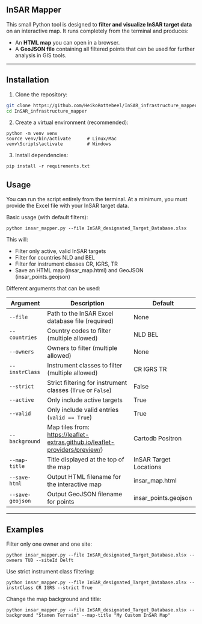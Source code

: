 InSAR Mapper
---
This small Python tool is designed to **filter and visualize InSAR target data** on an interactive map. It runs completely from the terminal and produces:

- An **HTML map** you can open in a browser.
- A **GeoJSON file** containing all filtered points that can be used for further analysis in GIS tools.

---

## Installation

1. Clone the repository:

```bash
git clone https://github.com/HeikoRottebeel/InSAR_infrastructure_mapper
cd InSAR_infrastructure_mapper
```

2. Create a virtual environment (recommended):
```
python -m venv venv
source venv/bin/activate      # Linux/Mac
venv\Scripts\activate         # Windows
```

3. Install dependencies:
```
pip install -r requirements.txt
```

## Usage
You can run the script entirely from the terminal. At a minimum, you must provide the Excel file with your InSAR target data.

Basic usage (with default filters):

```
python insar_mapper.py --file InSAR_designated_Target_Database.xlsx
```
This will:

- Filter only active, valid InSAR targets
- Filter for countries NLD and BEL
- Filter for instrument classes CR, IGRS, TR
- Save an HTML map (insar_map.html) and GeoJSON (insar_points.geojson)

Different arguments that can be used:

| Argument           | Description                                                         | Default |
|-------------------|---------------------------------------------------------------------|---------|
| `--file`          | Path to the InSAR Excel database file (required)                    | None    |
| `--countries`     | Country codes to filter (multiple allowed)                          | NLD BEL |
| `--owners`        | Owners to filter (multiple allowed)                                 | None    |
| `--instrClass`    | Instrument classes to filter (multiple allowed)                     | CR IGRS TR |
| `--strict`        | Strict filtering for instrument classes (`True` or `False`)         | False   |
| `--active`        | Only include active targets                                         | True    |
| `--valid`         | Only include valid entries (`valid == True`)                        | True    |
| `--background`    | Map tiles from: https://leaflet-extras.github.io/leaflet-providers/preview/) | Cartodb Positron |
| `--map-title`     | Title displayed at the top of the map                               | InSAR Target Locations |
| `--save-html`     | Output HTML filename for the interactive map                        | insar_map.html |
| `--save-geojson`  | Output GeoJSON filename for points                                  | insar_points.geojson |
---

## Examples

Filter only one owner and one site:
```
python insar_mapper.py --file InSAR_designated_Target_Database.xlsx --owners TUD --siteId Delft
```

Use strict instrument class filtering:

```
python insar_mapper.py --file InSAR_designated_Target_Database.xlsx --instrClass CR IGRS --strict True
```

Change the map background and title:

```
python insar_mapper.py --file InSAR_designated_Target_Database.xlsx --background "Stamen Terrain" --map-title "My Custom InSAR Map"
```

